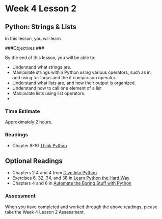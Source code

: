 # Week 4 Lesson 2 #
## Python: Strings & Lists ##

In this lesson, you will learn

###Objectives ###

By the end of this lesson, you will be able to:

- Understand what strings are. 
- Manipulate strings within Python using various operators, such as in, and using for loops and the if comparison operator.
- Understand what lists are, and how their output is organized.
- Understand how to call one element of a list
- Manipulate lists using list operators.
- 

### Time Estimate ###

Approximately 2 hours.

### Readings ####

- Chapter 8-10 [Think Python](http://faculty.stedwards.edu/mikek/python/thinkpython.pdf)

## Optional Readings ##

- Chapters 2.4 and 4 from [Dive Into Python](http://www.diveintopython3.net/index.html)
- Exercises 6, 32, 34, and 38 in [Learn Python the Hard Way](http://proquest.safaribooksonline.com.proxy2.library.illinois.edu/book/programming/python/9780133124316)
- Chapters 4 and 6 in [Automate the Boring Stuff with Python](http://proquest.safaribooksonline.com.proxy2.library.illinois.edu/book/programming/python/9781457189906)


### Assessment ###

When you have completed and worked through the above readings, please take the Week 4 Lesson 2 Assessment.

